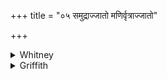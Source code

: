 +++
title = "०५ समुद्राज्जातो मणिर्वृत्राज्जातो"

+++

<details><summary>Whitney</summary>

### Translation
5. The amulet born from the ocean, born from Vṛtra, making day—let it  
protect us on all sides from the missile of gods and Asuras.

### Notes
The comm. makes Vṛtra here signify either the demon Vṛtra or the cloud;  
doubtless the latter is intended; then he explains *divākara* as the  
sun, and *jāta* as "released," and renders "as brilliant as the sun  
freed from the clouds," which is extremely artificial; *divākara* need  
mean no more than 'flashing with light.' The comm. also foolishly  
understands in **d** *hetyā* instead of *-ās* (p. *hetyā́ḥ*). ⌊*Dev-*,  
ablative by attraction, from gen.—cf. *Skt. Gram.* §982 a.⌋ The first  
pāda is deficient by a syllable, unless we resolve *samudrā́t* into four  
syllables.
</details>

<details><summary>Griffith</summary>

From ocean sprang the Amulet, from Vritra sprang the Lord of Day: May this protect us round about from shaft of God and Asura.
</details>
